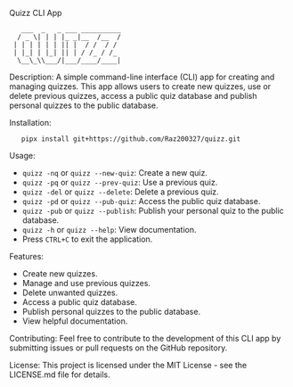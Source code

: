 Quizz CLI App


       ___  _   _ ___ __________
      / _ \| | | |_ _|__  /__  /
     | | | | | | || |  / /  / / 
     | |_| | |_| || | / /_ / /_ 
      \__\_\\___/|___/____/____|

Description:
A simple command-line interface (CLI) app for creating and managing quizzes. This app allows users to create new quizzes, use or delete previous quizzes, access a public quiz database and publish personal quizzes to the public database.

Installation:

       pipx install git+https://github.com/Raz200327/quizz.git

Usage:
- `quizz -nq` or `quizz --new-quiz`: Create a new quiz.
- `quizz -pq` or `quizz --prev-quiz`: Use a previous quiz.
- `quizz -del` or `quizz --delete`: Delete a previous quiz.
- `quizz -pd` or `quizz --pub-quiz`: Access the public quiz database.
- `quizz -pub` or `quizz --publish`: Publish your personal quiz to the public database.
- `quizz -h` or `quizz --help`: View documentation.
- Press `CTRL+C` to exit the application.

Features:
- Create new quizzes.
- Manage and use previous quizzes.
- Delete unwanted quizzes.
- Access a public quiz database.
- Publish personal quizzes to the public database.
- View helpful documentation.

Contributing:
Feel free to contribute to the development of this CLI app by submitting issues or pull requests on the GitHub repository.

License:
This project is licensed under the MIT License - see the LICENSE.md file for details.
